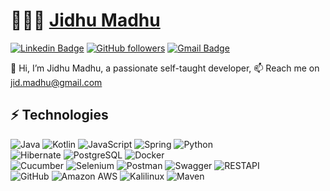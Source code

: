 
# 👨🏻‍💻 [Jidhu Madhu](https://www.linkedin.com/in/jidhum) 

[![Linkedin Badge](https://img.shields.io/badge/-Jidhu%20Madhu-blue?style=social&logo=Linkedin&logoColor=blue&link=https://www.linkedin.com/in/jidhum/)](https://www.linkedin.com/in/jidhum)  [![GitHub followers](https://img.shields.io/github/followers/jidmadhu?label=Follow&style=social)](https://github.com/jidmadhu/?tab=follow) [![Gmail Badge](https://img.shields.io/badge/-jid.madhu-c14438?style=social&logo=Gmail&logoColor=red&link=mailto:jid.madhu@gmail.com)](mailto:jid.madhu@gmail.com)

👋 Hi, I’m Jidhu Madhu, a passionate self-taught developer, 📫 Reach me on jid.madhu@gmail.com

## ⚡ Technologies
![Java](https://img.shields.io/badge/-Java-E34A86?&logo=java&color=007396&logoColor=white)
![Kotlin](https://img.shields.io/badge/-Kotlin-kotlin?&logo=kotlin&color=blueviolet)
![JavaScript](https://img.shields.io/badge/-JavaScript-javascript?&logo=javascript&color=F7DF1E&logoColor=black)
![Spring](https://img.shields.io/badge/SpringBoot-spring?&logo=spring&color=white)
![Python](https://img.shields.io/badge/-Python-python?&logo=python&color=3776AB&logoColor=white) <br>
![Hibernate](https://img.shields.io/badge/Hibernate-hibernate?&logo=hibernate&color=59666C)
![PostgreSQL](https://img.shields.io/badge/-PostgreSQL-336791?&logo=postgresql)
![Docker](https://img.shields.io/badge/-Docker-black?e&logo=docker&color=2496ED&logoColor=white) <br>
![Cucumber](https://img.shields.io/badge/-Cucumber-cucumber?&logo=cucumber&color=23D96C&logoColor=white)
![Selenium](https://img.shields.io/badge/-Selenium-Selenium?&logo=selenium&color=darkgreen)
![Postman](https://img.shields.io/badge/-Post%20Man-postman?&logo=postman&color=FF6C37&logoColor=white)
![Swagger](https://img.shields.io/badge/Swagger-maven?&logo=swagger&color=white)
![RESTAPI](https://img.shields.io/badge/Rest%20Assured-restassured?&logo=restassured&color=darkblue) <br>
![GitHub](https://img.shields.io/badge/-Git-git?&logo=git&color=F05032&logoColor=%23ffffff)
![Amazon AWS](https://img.shields.io/badge/Amazon%20AWS-232F3E?&logo=amazon-aws&color=232F3E&logoColor=white)
![Kalilinux](https://img.shields.io/badge/-Kali%20Linux-kali?&logo=kali-linux&color=0054B8&&logoColor=FFFFFF)
![Maven](https://img.shields.io/badge/Maven-maven?&logo=apache-maven&color=C71A36)

